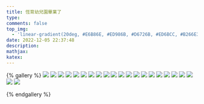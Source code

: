 ```yaml
---
title: 恆育幼兒園畢業了
type: 
comments: false
top_img:
  - 'linear-gradient(20deg, #E6B86E, #ED986B, #D6726B, #ED6BCC, #B266E3)'
date: 2022-12-05 22:37:48
description:
mathjax:
katex:
---
```


{% gallery %}
![](https://lh3.googleusercontent.com/Hc4g7pqx4jLl12wQGXOE8CBl2fn8hofA8u23kcHqdmofPakCaHuqTCbDHXTG3gLqd8hO-0CZO8w6AiQ2XuCGov-O9mznwpo_kJiNkGf_8cEc4qyWem3jJQyvdFx-oT-7m2P8g9a0USA=w1920-h1080)
![](https://lh3.googleusercontent.com/8O-xJA3Ddq59bleI6DcHbhdig51C5Gd_dR39qMnXz9zN8570ib9zOk1laCQstvhBZUr80uG3KRISmmCnzA3bCRSziz01cZ6-WDxq_RpTgilEozgTqSctSnbc7CqFjtwBqP9UpVjRLpU=w1920-h1080)
![](https://lh3.googleusercontent.com/sWhEDAQsjb5TtRj3LZGRjytWpgP4gI80VEt1DhT4PvEehZyXGL3CDwF9AG8SIHgIHAT6QOZYiNMXBho3PhJ4p4RPA8gkv4cQ9VDGbAY-DBm5HODbWm-t7VggoIp49rPt1fLrBZwT730=w1920-h1080)
![](https://lh3.googleusercontent.com/4dhY5l4_taJYEjfYva3PWJG-V8Am7k4RlDKylwu0uQ_7RWev_P4VG0kx6UvfWh445OhnOMEqgtnoZIwAEvkUOmHAG9GCN62tnfq4E6KywtTFVzKsAHUa-WEcJ2ShvH7AGDhOvlq-O7k=w1920-h1080)
![](https://lh3.googleusercontent.com/d-c7fn4peFOBnT8Ffdxj4JA06wDVcZAxGvHH7h20a6LkowfCzaYBa4cAYC6x9E5frKqA6jk6eGSFmcHwC0vGoG9rpdrzx1zdg0rHk9I0_iyekIAJ32QCIV5k44jlSWXjWSLESU6cK8s=w1920-h1080)
![](https://lh3.googleusercontent.com/oB3bgPCbJvwPl4hhZL_MwA_5tN-3pj94H5BUfrQpdlC37gHqZrA6JDt8o_GdpRbayLlSVDG4l8OEFzOjExzys-22N46KGBBwH2YCb9trWEQ76t4t0SG4wl1LbBCFHrtSGksJbaDFQ4w=w1920-h1080)
![](https://lh3.googleusercontent.com/2mvfnb8qxf9Qh8yht12w6KqZ8YDYIfUyCblSl58tmQmgSynmvgumyp46wJzwJ4PIHYqmzyPYV8GF-30W6ERBUOmknWzkYAR8ANAeq9H4o43Z0bNaNKHI38e-eKNd_-a6VgInzwmp460=w1920-h1080)
![](https://lh3.googleusercontent.com/j4nNpa1T0ggG-wmKtLBMHaz0vci0uvQOqht0NX_JgHSfa9n5jLaLPqwiagq9DujPee4Dt3kjwdgqipM8UyDd_SsYnqVGP4mqU6HLjqLchjVL8ATRAVQaUQ4qoxV1YoWbH_AybNB0RTw=w1920-h1080)
![](https://lh3.googleusercontent.com/tCBchvvmIC1W6Ya-3JrcIiu4GmvrFwK5G5MVK4VFMApbjWKj2QPfHlvm4X5-3A-yPopFwtJn_b5PX9ExXDVGBTMhn1xj-M5TUiC1Zt1BJWGdu-elVVSgbULMsGUGgPyw7nL11sy7OEo=w1920-h1080)
![](https://lh3.googleusercontent.com/iw5sMf5teWTfumjfOxVV1olDOqwkI4to15yZsNE8DwWV_e_Ei6lKBcqPFQbzNnfqolpw25YIsTcvhzoqWiIhDHEkSnA0AO9oIAXcNhJXpZ1eeldAf4Wul1uNnD2eCWWeUzHjZz0JenY=w1920-h1080)
![](https://lh3.googleusercontent.com/iLhwbWaXGEESiDyqO2s5CWftkxK_PXI7QwH34gpF49CednJWdvfHdgXJPGz8PvrzAKX6fxaUCTplXRj_URrHZZ2p_U8U_egCETDQfL_203IIt-P6D3sFd97Z5nUcRDTNP44hxiHu4Dw=w1920-h1080)
![](https://lh3.googleusercontent.com/_QBgJBzX-IMkR6Xpo5akDFHaPX69BzSuEvteYvSGw-jNJuaQPzSrOPL0M3tH991cGhr2nVMOhFce24p69sDTVx7tchc0p_jP-ScYXgJdM5SST8QZ1lI71kzdL5BhgKaDd2LyFSBT0wQ=w1920-h1080)
![](https://lh3.googleusercontent.com/VWjTqYxyWEjARWnV2bk_3jbnQQkT6u2_oGVSZn4tcWz3zdhJ9iJh_6BrTCwZ2stZRFLUoEKOn5QJu_ZBN4AbnAk1MGsk2oP24h-y99fJ_OIgaAPQhUMwJkcPiEm_IiMSTMbSfNjJFrg=w1920-h1080)
![](https://lh3.googleusercontent.com/PPw5nSRCVWpwAX1Pe-aXgZ23mj8zZqnTqP_KsX9oSLe7E2Y-fnGV15O6syKxEjVYCMRyGmVjMmQg15q_phUqslrLTyIYri4ujbSmaImSi7tzj0fP-wCMiut7ViXpi6eMV7_OmM5b15E=w1920-h1080)
![](https://lh3.googleusercontent.com/A6Rmi-66XNk1YzZ0EZ9ZBJ4r5EFUo5hhlb4DgCiSbxOs0Dv4O0XpvEAdxMWYIGvS2wY2EGtUk9XTzmasAhrgofuHD6XH5zJ4VjmbmY58yitLoj22SnVy_sZbtoBgb6M6sx8LtrVkqzg=w1920-h1080)
![](https://lh3.googleusercontent.com/5X3v2SDa_jJW10A49L4so-aRrquKJm3xNTnhE78KZMrnKxtfN4uAJm707kNYidDLaNZ8EZif8g3NOFxEyU8x259DDE6NcjMkT9c4z0DGlNCed_NjBVcyT-M6ZMkGrzshCB5LxiINJ9A=w1920-h1080)
![](https://lh3.googleusercontent.com/OEDWyJpR0YJqpahr0sWrsSbOCMyXuhpSh8LHOEA1cnIxhWjphaqO8lSo1BnoH_13NgIh4CKVqRog1TisKH_qdsO5_l5J3e9DZGPoZ2phXBZTrlrBKDe8fUIiHjEy5bgvJCUThTB5SHI=w1920-h1080)
![](https://lh3.googleusercontent.com/WajYSszkgr09T6Gq8WQbEV6jAV_rzSZXlTjN32ECZ9xQuBtpAjrz8tpZrdsqXxkm6bC8xYHTMv8PpAaa2BY9DyLXQ10m8aFWx4PRZygUTneYUiz4DA5V_W5OxPl_SD9d_WiMk00zdig=w1920-h1080)
![](https://lh3.googleusercontent.com/5uPPxMv7iukR_-UMbDOnvFI-QYFBmLSUwF770cnp0BlYDxn4ohGkgVkxzaL7cEam-PUsnbz64gmA0Q2gkY-TFdPP16IOFAOXk1YEDNUqWvzwrZI8V-WCU7i52vK6T3O1Gt38qAX8tIE=w1920-h1080)
![](https://lh3.googleusercontent.com/AHuwR32eMRPJ_Kqyk5spHJUugpOwm8wsGLCmBB-Tz9NwsX-riihHRUl1s4zVGQamH2aZJramEAw1qAvXbgiukKpV_qYwfsivKhc9OAfmLWL7cCswIktp-p7AaRzry7HwT_N6WmY8k1I=w1920-h1080)
![](https://lh3.googleusercontent.com/19iVy-80TrpIygMurRnTCxK8zunY7gpG-3uz1TC4c9JnszOc3zomYNPVlCdqMHEG1Dqva-uRy0kDMatTaRbh_1oH7nIittTNxe3OUHghz6vP3R46Qzcz4nA1JLGSnmaKMdQPQxmb4wM=w1920-h1080)
![](https://lh3.googleusercontent.com/Ms3RhtZHrusLuTVdUNn1xZTtkAikZcLRB8zOVxBHdFspVNFlwM_6SU07cIca-OnvLd39ZzDe42aMpJomk0vSaO4eq5bM00ZpWLmodMLCfRPio39-fy5WyDxDCe5ynulJq17_NCKEIUk=w1920-h1080)

{% endgallery %}
